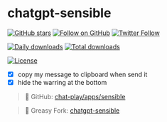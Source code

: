 # chatgpt-sensible

[![GitHub stars](https://img.shields.io/github/stars/mefengl/chat-play?style=social)](https://github.com/mefengl/chat-play)
[![Follow on GitHub](https://img.shields.io/github/followers/mefengl?label=Follow%20%40mefengl&style=social)](https://github.com/mefengl)
[![Twitter Follow](https://img.shields.io/twitter/follow/mefengl?style=social)](https://twitter.com/mefengl)

[![Daily downloads](https://img.shields.io/greasyfork/dd/460863)](https://greasyfork.org/zh-CN/scripts/460863-chatgpt-sensible/stats)
[![Total downloads](https://img.shields.io/greasyfork/dt/460863)](https://greasyfork.org/zh-CN/scripts/460863-chatgpt-sensible/stats)

[![License](https://img.shields.io/greasyfork/l/460863?color=&label=License)](https://opensource.org/licenses/MIT)

- [x] copy my message to clipboard when send it
- [x] hide the warring at the bottom

> 📝 GitHub: [chat-play/apps/sensible](https://github.com/mefengl/chat-play)

> 🍴 Greasy Fork: [chatgpt-sensible](https://greasyfork.org/scripts/460863)

